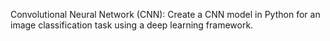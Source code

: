 Convolutional Neural Network (CNN): Create a CNN model in Python for an image classification task using a deep learning framework.
